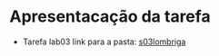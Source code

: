 # Apresentacação da tarefa

* Tarefa lab03 link para a pasta: [s03lombriga](src/pt/c02oo/s02classe/s03lombriga)
